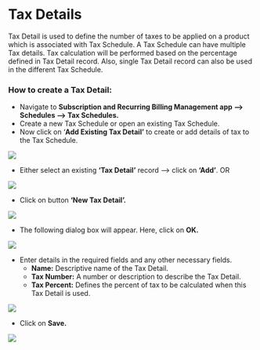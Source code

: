 # Tax Details

Tax Detail is used to define the number of taxes to be applied on a product which is associated with Tax Schedule. A Tax Schedule can have multiple Tax details. Tax calculation will be performed based on the percentage defined in Tax Detail record. Also, single Tax Detail record can also be used in the different Tax Schedule.

### How to create a Tax Detail:

* Navigate to **Subscription and Recurring Billing Management app --> Schedules --> Tax Schedules.**
* Create a new Tax Schedule or open an existing Tax Schedule.
* Now click on ‘**Add Existing Tax Detail’** to create or add details of tax to the Tax Schedule.

![](<../../../.gitbook/assets/Tax Sch\_4.png>)

* Either select an existing **‘Tax Detail’** record --> click on **‘Add’**. OR

![](<../../../.gitbook/assets/Tax Sch\_5 (1).png>)

* Click on button **‘New Tax Detail’.**

![](<../../../.gitbook/assets/Tax Sch\_6.png>)

* The following dialog box will appear. Here, click on **OK.**

![](<../../../.gitbook/assets/Tax Sch\_7.png>)

* Enter details in the required fields and any other necessary fields.
  * **Name:** Descriptive name of the Tax Detail.&#x20;
  * **Tax Number:** A number or description to describe the Tax Detail.&#x20;
  * **Tax Percent:** Defines the percent of tax to be calculated when this Tax Detail is used.

![](<../../../.gitbook/assets/Tax Sch\_8 (1).png>)

* Click on **Save.**

![](<../../../.gitbook/assets/Tax Sch\_9.png>)

